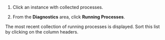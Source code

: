 1.  Click an instance with collected processes.

2.  From the **Diagnostics** area, click **Running Processes**.

The most recent collection of running processes is displayed. Sort this
list by clicking on the column headers.
